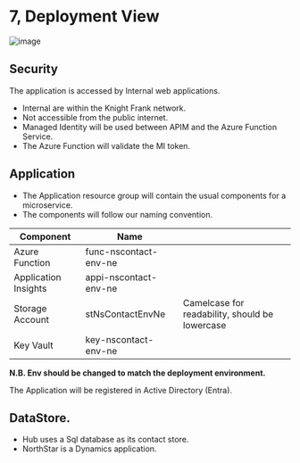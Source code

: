 # 7, Deployment View

![image](http://www.plantuml.com/plantuml/proxy?src=https://raw.githubusercontent.com/newportg/NorthStarContractIntegration/master/plantuml/DeploymentView.puml)

## Security

The application is accessed by Internal web applications.

* Internal are within the Knight Frank network.
* Not accessible from the public internet.
* Managed Identity will be used between APIM and the Azure Function Service.
* The Azure Function will validate the MI token.

## Application

* The Application resource group will contain the usual components for a microservice.
* The components will follow our naming convention.

| Component            | Name                  |                                                |
| -------------------- | --------------------  | ---------------------------------------------- |
| Azure Function       | func-nscontact-env-ne |                                                |
| Application Insights | appi-nscontact-env-ne |                                                |
| Storage Account      | stNsContactEnvNe      | Camelcase for readability, should be lowercase |
| Key Vault            | key-nscontact-env-ne  |                                                |

**N.B. Env should be changed to match the deployment environment.**

The Application will be registered in Active Directory (Entra).

## DataStore.

* Hub uses a Sql database as its contact store.
* NorthStar is a Dynamics application.
